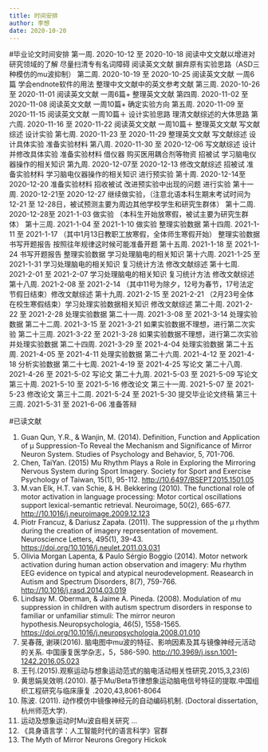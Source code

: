 ```yaml
---
title: 时间安排
author: 李想
date: 2020-10-20
---
```

#毕业论文时间安排
第一周.	2020-10-12 至 2020-10-18 阅读中文文献以增进对研究领域的了解 尽量扫清专有名词障碍 阅读英文文献 摒弃原有实验思路（ASD三种模仿的mu波抑制）
第二周.	2020-10-19 至 2020-10-25 阅读英文文献 一周6篇 学会endnote软件的用法 整理中文文献中的英文参考文献
第三周.	2020-10-26 至 2020-11-01 阅读英文文献 一周6篇+ 整理英文文献
第四周.	2020-11-02 至 2020-11-08 阅读英文文献 一周10篇+ 确定实验方向
第五周.	2020-11-09 至 2020-11-15 阅读英文文献 一周10篇＋ 设计实验思路 理清文献综述的大体思路 
第六周.	2020-11-16 至 2020-11-22 阅读英文文献 一周10篇＋ 整理英文文献 写文献综述 设计实验
第七周.	2020-11-23 至 2020-11-29 整理英文文献 写文献综述 设计具体实验 准备实验材料
第八周.	2020-11-30 至 2020-12-06 写文献综述 设计并修改具体实验 准备实验材料 借仪器 购买医用耦合剂等物资 招被试 学习脑电仪器操作的相关知识
第九周.	2020-12-07至 2020-12-13 修改文献综述 招被试 准备实验材料 学习脑电仪器操作的相关知识 进行预实验
第十周.	2020-12-14至 2020-12-20 准备实验材料 招收被试 改进预实验中出现的问题 进行实验
第十一周.	2020-12-21至 2020-12-27 继续做实验，（注意北语本科生期末考试时间为12-21 至 12-28日，被试预测主要为周边其他学校学生和研究生群体）
第十二周.	2020-12-28至 2021-1-03 做实验 （本科生开始放寒假，被试主要为研究生群体） 
第十三周.	2021-1-04 至 2021-1-10 做实验 整理实验数据 
第十四周.	2021-1-11 至 2021-1-17 （其中1月13日教职工放寒假，全体师生寒假开始） 整理实验数据 书写开题报告 按照往年规律这时候可能准备开题
第十五周.	2021-1-18 至 2021-1-24 书写开题报告 整理实验数据 学习处理脑电的相关知识
第十六周.	2021-1-25 至 2021-1-31 学习处理脑电的相关知识 复习统计方法 修改文献综述
第十七周.	2021-2-01 至 2021-2-07 学习处理脑电的相关知识 复习统计方法 修改文献综述 
第十八周.	2021-2-08 至 2021-2-14 （其中11号为除夕，12号为春节，17号法定节假日结束）修改文献综述 
第十九周.	2021-2-15 至 2021-2-21 （2月23号全体在校生寒假结束）学习处理实验数据相关知识 修改文献综述
第二十周.	2021-2-22 至 2021-2-28 处理实验数据 
第二十一周.	2021-3-08 至 2021-3-14 处理实验数据
第二十二周.	2021-3-15 至 2021-3-21 如果实验数据不理想，进行第二次实验
第二十三周.	2021-3-22 至 2021-3-28 如果实验数据不理想，进行第二次实验 并处理实验数据
第二十四周.	2021-3-29 至 2021-4-04 处理实验数据
第二十五周.	2021-4-05 至 2021-4-11 处理实验数据
第二十六周.	2021-4-12 至 2021-4-18 分析实验数据 
第二十七周.	2021-4-19 至 2021-4-25 写论文
第二十八周.	2021-4-26 至 2021-5-02 写论文
第二十九周.	2021-5-03 至 2021-5-09 写论文
第三十周.	2021-5-10 至 2021-5-16 修改论文
第三十一周.	2021-5-07 至 2021-5-23 修改论文
第三十二周.	2021-5-24 至 2021-5-30 提交毕业论文终稿
第三十三周.	2021-5-31 至 2021-6-06 准备答辩

#已读文献
1.	Guan Qun, Y.R., & Wanjin, M. (2014). Definition, Function and Application of μ Suppression-To Reveal the Mechanism and Significance of Mirror Neuron System. Studies of Psychology and Behavior, 5, 701-706. 
2.	Chen, TaiYan. (2015) Mu Rhythm Plays a Role in Exploring the Mirroring Nervous System during Sport Imagery. Society for Sport and Exercise Psychology of Taiwan, 15(1), 95-112. http://10.6497/BSEPT2015.1501.05
3.	M.van Elk, H.T. van Schie, & H. Bekkering (2010). The functional role of motor activation in language processing: Motor cortical oscillations support lexical-semantic retrieval. Neuroimage, 50(2), 665-677. http://10.1016/j.neuroimage.2009.12.123
4.	Piotr Francuz, & Dariusz Zapała. (2011). The suppression of the μ rhythm during the creation of imagery representation of movement. Neuroscience Letters, 495(1), 39-43. https://doi.org/10.1016/j.neulet.2011.03.031
5.	Olivia Morgan Lapenta, & Paulo Sérgio Boggio (2014). Motor network activation during human action observation and imagery: Mu rhythm EEG evidence on typical and atypical neurodevelopment. Reasearch in Autism and Spectrum Disorders, 8(7), 759-766. http://10.1016/j.rasd.2014.03.019 
6.	Lindsay M. Oberman, & Jaime A. Pineda. (2008). Modulation of mu suppression in children with autism spectrum disorders in response to familiar or unfamiliar stimuli: The mirror neuron hypothesis.Neuropsychologia, 46(5), 1558-1565. https://doi.org/10.1016/j.neuropsychologia.2008.01.010
7.	吴春薇, 谢瑛(2016). 脑电图中mu波的特征、影响因素及其与镜像神经元活动的关系. 中国康复医学杂志，5，586-590. http://10.3969/j.issn.1001-1242.2016.05.023
8.	王刊.(2015).观察运动与想象运动范式的脑电活动相关性研究.2015,3,23(6)
9.	黄思娟吴效明.(2010). 基于Mu/Beta节律想象运动脑电信号特征的提取.中国组织工程研究与临床康复 .2020,43,8061-8064
10.	陈波. (2011). 动作模仿中镜像神经元的自动编码机制. (Doctoral dissertation, 杭州师范大学).
11.	运动及想象运动时Mu波自相关研究 
…
12.	《具身语言学：人工智能时代的语言科学》官群
13.	The Myth of Mirror Neurons  Gregory Hickok


